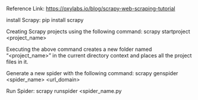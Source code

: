 Reference Link: https://oxylabs.io/blog/scrapy-web-scraping-tutorial

install Scrapy:
pip install scrapy

Creating Scrapy projects using the following command:
scrapy startproject <project_name>

Executing the above command creates a new folder named “<project_name>” in the current directory context and places all the project files in it. 

Generate a new spider with the following command:
scrapy genspider <spider_name> <url_domain>

Run Spider:
scrapy runspider <spider_name.py

